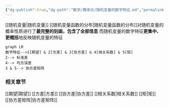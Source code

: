 ```yaml
---
{"dg-publish":true,"dg-path":"数学/概率论/随机变量的数字特征.md","permalink":"/数学/概率论/随机变量的数字特征/","dgPassFrontmatter":true,"noteIcon":"","created":"2024-04-19T18:32:13.642+08:00","updated":"2024-05-17T09:31:58.780+08:00"}
---
```


[[随机变量\|随机变量]]
[[随机变量函数的分布\|随机变量函数的分布]]对随机变量的概率性质进行了**最完整的刻画，包含了全部信息**
而随机变量的数字特征**更集中、更概括**地反映随机变量的特征


```mermaid
graph LR
数字特征-->1[期望] & 2[方差] & 3[协方差] & 4[相关系数] & 5[矩]
2--> 标准差
4--> 均方误差
3 & 5--> 协方差矩阵
```

### 相关章节
[[期望\|期望]]
[[方差\|方差]]
[[协方差\|协方差]]
[[相关系数\|相关系数]]
[[矩\|矩]]
[[协方差矩阵\|协方差矩阵]]

